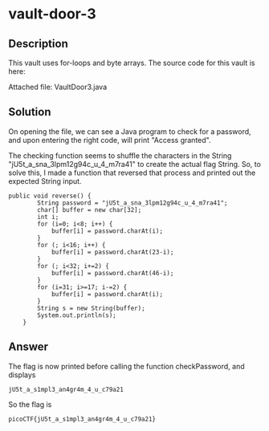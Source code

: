 # vault-door-3
## Description
This vault uses for-loops and byte arrays. The source code for this vault is here:

Attached file: VaultDoor3.java
## Solution
On opening the file, we can see a Java program to check for a password, and upon entering the right code, will print "Access granted".

The checking function seems to shuffle the characters in the String "jU5t_a_sna_3lpm12g94c_u_4_m7ra41" to create the actual flag String. So, to solve this, I made a function that reversed that process and printed out the expected String input.
```
public void reverse() {
        String password = "jU5t_a_sna_3lpm12g94c_u_4_m7ra41";
        char[] buffer = new char[32];
        int i;
        for (i=0; i<8; i++) {
            buffer[i] = password.charAt(i);
        }
        for (; i<16; i++) {
            buffer[i] = password.charAt(23-i);
        }
        for (; i<32; i+=2) {
            buffer[i] = password.charAt(46-i);
        }
        for (i=31; i>=17; i-=2) {
            buffer[i] = password.charAt(i);
        }
        String s = new String(buffer);
        System.out.println(s);
    }
```
## Answer
The flag is now printed before calling the function checkPassword, and displays
```
jU5t_a_s1mpl3_an4gr4m_4_u_c79a21
```
So the flag is
```
picoCTF{jU5t_a_s1mpl3_an4gr4m_4_u_c79a21}
```